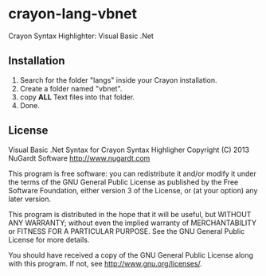 crayon-lang-vbnet
=================

Crayon Syntax Highlighter: Visual Basic .Net

Installation
------------

1. Search for the folder "langs" inside your Crayon installation.
2. Create a folder named "vbnet".
3. copy **ALL** Text files into that folder.
4. Done.

License
-------

Visual Basic .Net Syntax for Crayon Syntax Highligher
Copyright (C) 2013 NuGardt Software
http://www.nugardt.com

This program is free software: you can redistribute it and/or modify it under the terms of the GNU General Public License as published by the Free Software Foundation, either version 3 of the License, or (at your option) any later version.

This program is distributed in the hope that it will be useful, but WITHOUT ANY WARRANTY; without even the implied warranty of MERCHANTABILITY or FITNESS FOR A PARTICULAR PURPOSE.  See the GNU General Public License for more details.

You should have received a copy of the GNU General Public License along with this program.  If not, see <http://www.gnu.org/licenses/>.
